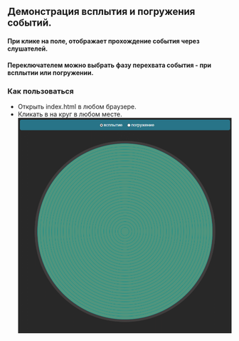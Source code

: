 ## Демонстрация всплытия и погружения событий.
  #### При клике на поле, отображает прохождение события через слушателей.
  #### Переключателем можно выбрать фазу перехвата события - при всплытии или погружении.
### Как пользоваться
- Открыть index.html в любом браузере.
- Кликать в на круг в любом месте.
![Screenshot](https://github.com/Melserval/Event-bubbling-and-sinking-demo/blob/master/screenshot.png?raw=true)